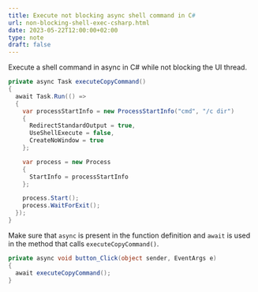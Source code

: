 ```yaml
---
title: Execute not blocking async shell command in C#
url: non-blocking-shell-exec-csharp.html
date: 2023-05-22T12:00:00+02:00
type: note
draft: false
---
```


Execute a shell command in async in C# while not blocking the UI thread.

```c#
private async Task executeCopyCommand()
{
  await Task.Run(() =>
  {
    var processStartInfo = new ProcessStartInfo("cmd", "/c dir")
    {
      RedirectStandardOutput = true,
      UseShellExecute = false,
      CreateNoWindow = true
    };

    var process = new Process
    {
      StartInfo = processStartInfo
    };

    process.Start();
    process.WaitForExit();
  });
}
```

Make sure that `async` is present in the function definition and `await` is used
in the method that calls `executeCopyCommand()`.

```c#
private async void button_Click(object sender, EventArgs e)
{
  await executeCopyCommand();
}
```

